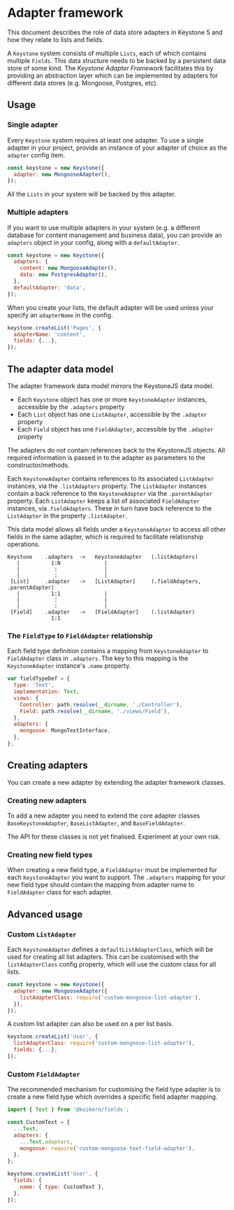 <!--[meta]
section: api
title: Adapter framework
[meta]-->

# Adapter framework

This document describes the role of data store adapters in Keystone 5 and how they relate to lists and fields.

A `Keystone` system consists of multiple `Lists`, each of which contains multiple `Fields`.
This data structure needs to be backed by a persistent data store of some kind.
The _Keystone Adapter Framework_ facilitates this by providing an abstraction layer which can be implemented
by adapters for different data stores (e.g. Mongoose, Postgres, etc).

## Usage

### Single adapter

Every `Keystone` system requires at least one adapter.
To use a single adapter in your project, provide an instance of your adapter of choice as the `adapter` config item.

```js
const keystone = new Keystone({
  adapter: new MongooseAdapter(),
});
```

All the `Lists` in your system will be backed by this adapter.

### Multiple adapters

If you want to use multiple adapters in your system (e.g. a different database for content management and business data),
you can provide an `adapters` object in your config, along with a `defaultAdapter`.

```js
const keystone = new Keystone({
  adapters: {
    content: new MongooseAdapter(),
    data: new PostgresAdapter(),
  },
  defaultAdapter: 'data',
});
```

When you create your lists, the default adapter will be used unless your specify an `adapterName` in the config.

```js
keystone.createList('Pages', {
  adapterName: 'content',
  fields: {...},
});
```

## The adapter data model

The adapter framework data model mirrors the KeystoneJS data model.

- Each `Keystone` object has one or more `KeystoneAdapter` instances, accessible by the `.adapters` property
- Each `List` object has one `ListAdapter`, accessible by the `.adapter` property
- Each `Field` object has one `FieldAdapter`, accessible by the `.adapter` property

The adapters do not contain references back to the KeystoneJS objects.
All required information is passed in to the adapter as parameters to the constructor/methods.

Each `KeystoneAdapter` contains references to its associated `ListAdapter` instances, via the `.listAdapters` property.
The `ListAdapter` instances contain a back reference to the `KeystoneAdapter` via the `.parentAdapter` property.
Each `ListAdapter` keeps a list of associated `FieldAdapter` instances, via .`fieldAdapters`.
These in turn have back reference to the `ListAdapter` in the property `.listAdapter`.

This data model allows all fields under a `KeystoneAdapter` to access all other fields in the same adapter,
which is required to facilitate relationship operations.

<!--- TODO Create a diagram/illustration for the below ASCII --->

```
Keystone    .adapters  ->   KeystoneAdapter   (.listAdapters)
   |          1:N              |
   |           :               |
   |           :               |
 [List]     .adapter   ->   [ListAdapter]     (.fieldAdapters, .parentAdapter)
   |          1:1              |
   |           :               |
   |           :               |
 [Field]    .adapter   ->   [FieldAdapter]    (.listAdapter)
              1:1
```

### The `FieldType` to `FieldAdapter` relationship

Each field type definition contains a mapping from `KeystoneAdapter` to `FieldAdapter` class in `.adapters`.
The key to this mapping is the `KeystoneAdapter` instance's `.name` property.

```js
var fieldTypeDef = {
  type: 'Text',
  implementation: Text,
  views: {
    Controller: path.resolve(__dirname, './Controller'),
    Field: path.resolve(__dirname, './views/Field'),
  },
  adapters: {
    mongoose: MongoTextInterface,
  },
};
```

## Creating adapters

You can create a new adapter by extending the adapter framework classes.

### Creating new adapters

To add a new adapter you need to extend the core adapter classes `BaseKeystoneAdapter`, `BaseListAdapter`, and `BaseFieldAdapter`.

The API for these classes is not yet finalised.
Experiment at your own risk.

### Creating new field types

When creating a new field type, a `FieldAdapter` must be implemented for each `KeystoneAdapter` you want to support.
The `.adapters` mapping for your new field type should contain the mapping from adapter name to `FieldAdapter` class for each adapter.

## Advanced usage

### Custom `ListAdapter`

Each `KeystoneAdapter` defines a `defaultListAdapterClass`, which will be used for creating all list adapters.
This can be customised with the `listAdapterClass` config property, which will use the custom class for all lists.

```js
const keystone = new Keystone({
  adapter: new MongooseAdapter({
    listAdapterClass: require('custom-mongoose-list-adapter'),
  }),
});
```

A custom list adapter can also be used on a per list basis.

```js
keystone.createList('User', {
  listAdapterClass: require('custom-mongoose-list-adapter'),
  fields: {...},
});
```

### Custom `FieldAdapter`

The recommended mechanism for customising the field type adapter is to create a new field type which overrides a specific field adapter mapping.

```js
import { Text } from '@koikorn/fields';

const CustomText = {
  ...Text,
  adapters: {
    ...Text.adapters,
    mongoose: require('custom-mongoose-text-field-adapter'),
  },
};

keystone.createList('User', {
  fields: {
    name: { type: CustomText },
  },
});
```
